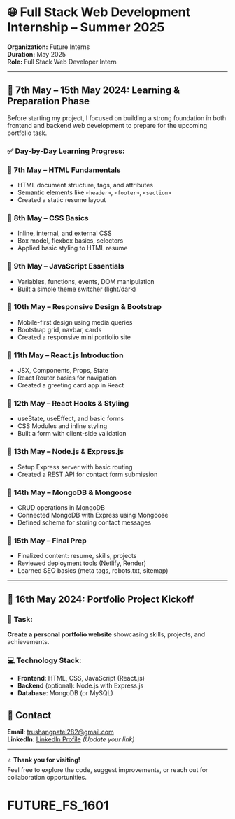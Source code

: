 # 🌐 Full Stack Web Development Internship – Summer 2025  
**Organization:** Future Interns  
**Duration:** May 2025  
**Role:** Full Stack Web Developer Intern  

---

## 📅 7th May – 15th May 2024: Learning & Preparation Phase  
Before starting my project, I focused on building a strong foundation in both frontend and backend web development to prepare for the upcoming portfolio task.

### ✅ Day-by-Day Learning Progress:

### 🔹 **7th May – HTML Fundamentals**
- HTML document structure, tags, and attributes
- Semantic elements like `<header>`, `<footer>`, `<section>`
- Created a static resume layout

### 🔹 **8th May – CSS Basics**
- Inline, internal, and external CSS
- Box model, flexbox basics, selectors
- Applied basic styling to HTML resume

### 🔹 **9th May – JavaScript Essentials**
- Variables, functions, events, DOM manipulation
- Built a simple theme switcher (light/dark)

### 🔹 **10th May – Responsive Design & Bootstrap**
- Mobile-first design using media queries
- Bootstrap grid, navbar, cards
- Created a responsive mini portfolio site

### 🔹 **11th May – React.js Introduction**
- JSX, Components, Props, State
- React Router basics for navigation
- Created a greeting card app in React

### 🔹 **12th May – React Hooks & Styling**
- useState, useEffect, and basic forms
- CSS Modules and inline styling
- Built a form with client-side validation

### 🔹 **13th May – Node.js & Express.js**
- Setup Express server with basic routing
- Created a REST API for contact form submission

### 🔹 **14th May – MongoDB & Mongoose**
- CRUD operations in MongoDB
- Connected MongoDB with Express using Mongoose
- Defined schema for storing contact messages

### 🔹 **15th May – Final Prep**
- Finalized content: resume, skills, projects
- Reviewed deployment tools (Netlify, Render)
- Learned SEO basics (meta tags, robots.txt, sitemap)

---

## 🚀 16th May 2024: Portfolio Project Kickoff

### 🔨 **Task:**  
**Create a personal portfolio website** showcasing skills, projects, and achievements.

### 💻 **Technology Stack:**
- **Frontend**: HTML, CSS, JavaScript (React.js)
- **Backend** (optional): Node.js with Express.js
- **Database**: MongoDB (or MySQL)
  


## 📧 Contact  
**Email**: [trushangpatel282@gmail.com](mailto:trushangpatel282@gmail.com)  
**LinkedIn**: [LinkedIn Profile](https://www.linkedin.com) *(Update your link)*

---

⭐ **Thank you for visiting!**  
Feel free to explore the code, suggest improvements, or reach out for collaboration opportunities.
# FUTURE_FS_1601
